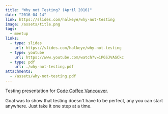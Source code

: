 ```yaml
---
title: "Why not Testing? (April 2016)"
date: "2016-04-14"
link: https://slides.com/halkeye/why-not-testing
image: /assets/title.png
tags:
  - meetup
links:
  - type: slides
    url: https://slides.com/halkeye/why-not-testing
  - type: youtube
    url: https://www.youtube.com/watch?v=iPGSJVASCkc
  - type: pdf
    url: ./why-not-testing.pdf
attachments:
  - /assets/why-not-testing.pdf
---
```

Testing presentation for [Code Coffee Vancouver](https://www.meetup.com/Code-Coffee-Vancouver/events/230135012/).

Goal was to show that testing doesn't have to be perfect, any you can start anywhere. Just take it one step at a time.
